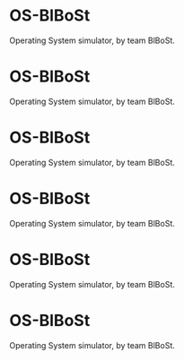 OS-BlBoSt
=========

Operating System simulator, by team BlBoSt.

OS-BlBoSt
=========

Operating System simulator, by team BlBoSt.


OS-BlBoSt
=========

Operating System simulator, by team BlBoSt.


OS-BlBoSt
=========

Operating System simulator, by team BlBoSt.


OS-BlBoSt
=========

Operating System simulator, by team BlBoSt.


OS-BlBoSt
=========

Operating System simulator, by team BlBoSt.

